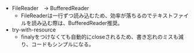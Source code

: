 * FileReader　-> BufferedReader
  * FileReaderは一行ずつ読み込むため、効率が落ちるのでテキストファイルを読み込む際は、BufferedReader推奨。
* try-with-resource
  * finalyをつけなくても自動的にcloseされるため、書き忘れのミスも減り、コードもシンプルになる。